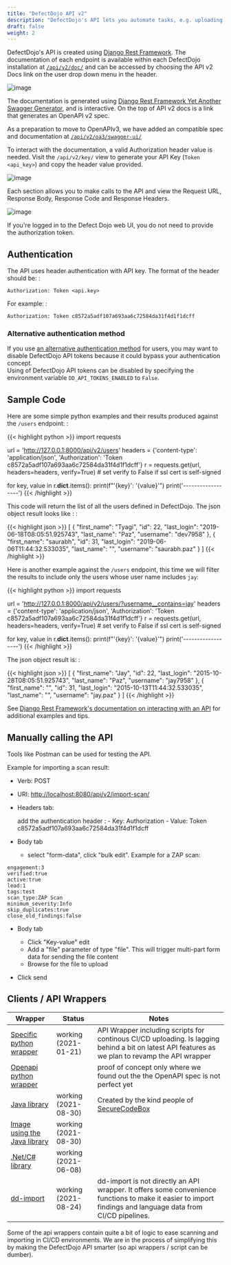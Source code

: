 ```yaml
---
title: "DefectDojo API v2"
description: "DefectDojo's API lets you automate tasks, e.g. uploading scan reports in CI/CD pipelines."
draft: false
weight: 2
---
```





DefectDojo\'s API is created using [Django Rest
Framework](http://www.django-rest-framework.org/). The documentation of
each endpoint is available within each DefectDojo installation at
[`/api/v2/doc/`](https://demo.defectdojo.org/api/v2/) and can be accessed by choosing the API v2
Docs link on the user drop down menu in the header.

![image](../../images/api_v2_1.png)

The documentation is generated using [Django Rest Framework
Yet Another Swagger Generator](https://github.com/axnsan12/drf-yasg/), and is
interactive. On the top of API v2 docs is a link that generates an OpenAPI v2 spec.

As a preparation to move to OpenAPIv3, we have added an compatible spec and documentation at [`/api/v2/oa3/swagger-ui/`](https://demo.defectdojo.org/api/v2/oa3/swagger-ui/)

To interact with the documentation, a valid Authorization header value
is needed. Visit the `/api/v2/key/` view to generate your
API Key (`Token <api_key>`) and copy the header value provided.

![image](../../images/api_v2_2.png)

Each section allows you to make calls to the API and view the Request
URL, Response Body, Response Code and Response Headers.

![image](../../images/api_v2_3.png)

If you're logged in to the Defect Dojo web UI, you do not need to provide the authorization token.

## Authentication

The API uses header authentication with API key. The format of the
header should be: :

    Authorization: Token <api.key>

For example: :

    Authorization: Token c8572a5adf107a693aa6c72584da31f4d1f1dcff

### Alternative authentication method

If you use [an alternative authentication method](../social-authentication/) for users, you may want to disable DefectDojo API tokens because it could bypass your authentication concept. \
Using of DefectDojo API tokens can be disabled by specifying the environment variable `DD_API_TOKENS_ENABLED` to `False`.

## Sample Code

Here are some simple python examples and their results produced against
the `/users` endpoint: :

{{< highlight python >}}
import requests

url = 'http://127.0.0.1:8000/api/v2/users'
headers = {'content-type': 'application/json',
            'Authorization': 'Token c8572a5adf107a693aa6c72584da31f4d1f1dcff'}
r = requests.get(url, headers=headers, verify=True) # set verify to False if ssl cert is self-signed

for key, value in r.__dict__.items():
  print(f"'{key}': '{value}'")
  print('------------------')
{{< /highlight >}}

This code will return the list of all the users defined in DefectDojo.
The json object result looks like : :

{{< highlight json >}}
    [
        {
          "first_name": "Tyagi",
          "id": 22,
          "last_login": "2019-06-18T08:05:51.925743",
          "last_name": "Paz",
          "username": "dev7958"
        },
        {
          "first_name": "saurabh",
          "id": 31,
          "last_login": "2019-06-06T11:44:32.533035",
          "last_name": "",
          "username": "saurabh.paz"
        }
    ]
{{< /highlight >}}

Here is another example against the `/users` endpoint, this
time we will filter the results to include only the users whose user
name includes `jay`:

{{< highlight python >}}
import requests

url = 'http://127.0.0.1:8000/api/v2/users/?username__contains=jay'
headers = {'content-type': 'application/json',
            'Authorization': 'Token c8572a5adf107a693aa6c72584da31f4d1f1dcff'}
r = requests.get(url, headers=headers, verify=True) # set verify to False if ssl cert is self-signed

for key, value in r.__dict__.items():
  print(f"'{key}': '{value}'")
  print('------------------')
{{< /highlight >}}

The json object result is: :

{{< highlight json >}}
[
    {
        "first_name": "Jay",
        "id": 22,
        "last_login": "2015-10-28T08:05:51.925743",
        "last_name": "Paz",
        "username": "jay7958"
    },
    {
        "first_name": "",
        "id": 31,
        "last_login": "2015-10-13T11:44:32.533035",
        "last_name": "",
        "username": "jay.paz"
    }
]
{{< /highlight >}}

See [Django Rest Framework\'s documentation on interacting with an
API](http://www.django-rest-framework.org/topics/api-clients/) for
additional examples and tips.

## Manually calling the API

Tools like Postman can be used for testing the API.

Example for importing a scan result:

-   Verb: POST
-   URI: <http://localhost:8080/api/v2/import-scan/>
-   Headers tab:

    add the authentication header
    :   -   Key: Authorization
        -   Value: Token c8572a5adf107a693aa6c72584da31f4d1f1dcff

-   Body tab

    -   select \"form-data\", click \"bulk edit\". Example for a ZAP scan:

<!-- -->

    engagement:3
    verified:true
    active:true
    lead:1
    tags:test
    scan_type:ZAP Scan
    minimum_severity:Info
    skip_duplicates:true
    close_old_findings:false

-   Body tab

       -   Click \"Key-value\" edit
       -   Add a \"file\" parameter of type \"file\". This will trigger
            multi-part form data for sending the file content
       -   Browse for the file to upload

-   Click send

## Clients / API Wrappers

| Wrapper                      | Status                   | Notes |
| -----------------------------| ------------------------| ------------------------|
| [Specific python wrapper](https://github.com/DefectDojo/defectdojo_api)      | working (2021-01-21)    | API Wrapper including scripts for continous CI/CD uploading. Is lagging behind a bit on latest API features as we plan to revamp the API wrapper |
| [Openapi python wrapper](https://github.com/alles-klar/defectdojo-api-v2-client)       | | proof of concept only where we found out the the OpenAPI spec is not perfect yet |
| [Java library](https://github.com/secureCodeBox/defectdojo-client-java)                 | working (2021-08-30)    | Created by the kind people of [SecureCodeBox](https://github.com/secureCodeBox/secureCodeBox) |
| [Image using the Java library](https://github.com/SDA-SE/defectdojo-client) | working (2021-08-30)    | |
| [.Net/C# library](https://www.nuget.org/packages/DefectDojo.Api/)              | working (2021-06-08)    | |
| [dd-import](https://github.com/MaibornWolff/dd-import)                    | working (2021-08-24)    | dd-import is not directly an API wrapper. It offers some convenience functions to make it easier to import findings and language data from CI/CD pipelines. |

Some of the api wrappers contain quite a bit of logic to ease scanning and importing in CI/CD environments. We are in the process of simplifying this by making the DefectDojo API smarter (so api wrappers / script can be dumber).
